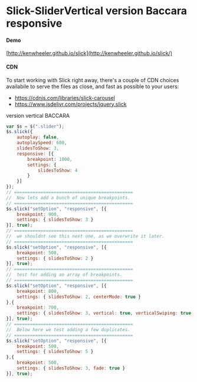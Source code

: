 # Slick-SliderVertical version Baccara responsive

[1]: <https://github.com/Baccara123/Slick-SliderVertical>

#### Demo

[http://kenwheeler.github.io/slick](http://kenwheeler.github.io/slick/)

#### CDN

To start working with Slick right away, there's a couple of CDN choices availabile
to serve the files as close, and fast as possible to your users:

- https://cdnjs.com/libraries/slick-carousel
- https://www.jsdelivr.com/projects/jquery.slick


version vertical BACCARA
```javascript
var $s = $(".slider");
$s.slick({
    autoplay: false,
    autoplaySpeed: 600,
    slidesToShow: 3,
    responsive: [{ 
        breakpoint: 1000,
        settings: {
            slidesToShow: 4
        } 
    }]
});
// =============================================
//  Now lets add a bunch of unique breakpoints.
// =============================================
$s.slick("setOption", "responsive", [{
    breakpoint: 900, 
    settings: { slidesToShow: 3 }
}], true);
// =============================================
//  we shouldnt see this next one, as we overwrite it later.
// =============================================
$s.slick("setOption", "responsive", [{
    breakpoint: 500, 
    settings: { slidesToShow: 2 }
}], true);
// =============================================
//  test for adding an array of breakpoints.
// =============================================
$s.slick("setOption", "responsive", [{
    breakpoint: 800, 
    settings: { slidesToShow: 2, centerMode: true }
},{
    breakpoint: 700, 
    settings: { slidesToShow: 3, vertical: true, verticalSwiping: true }
}], true);
// =============================================
//  Below here we test adding a few duplicates.
// =============================================
$s.slick("setOption", "responsive", [{
    breakpoint: 500, 
    settings: { slidesToShow: 5 }
},{
    breakpoint: 500, 
    settings: { slidesToShow: 3, fade: true }
}], true);
```

